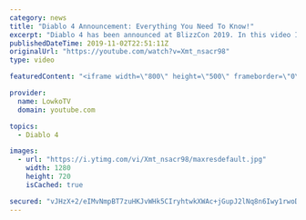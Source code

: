 ```yaml
---
category: news
title: "Diablo 4 Announcement: Everything You Need To Know!"
excerpt: "Diablo 4 has been announced at BlizzCon 2019. In this video I go over everything you need to know about this upcoming Blizzard Entertainment game."
publishedDateTime: 2019-11-02T22:51:11Z
originalUrl: "https://youtube.com/watch?v=Xmt_nsacr98"
type: video

featuredContent: "<iframe width=\"800\" height=\"500\" frameborder=\"0\" src=\"https://www.youtube.com/embed/Xmt_nsacr98\" allow=\"accelerometer; autoplay; encrypted-media; gyroscope; picture-in-picture\" allowfullscreen></iframe>"

provider:
  name: LowkoTV
  domain: youtube.com

topics:
  - Diablo 4

images:
  - url: "https://i.ytimg.com/vi/Xmt_nsacr98/maxresdefault.jpg"
    width: 1280
    height: 720
    isCached: true

secured: "vJHzX+2/eIMvNmpBT7zuHKJvWHk5CIryhtwkXWAc+jGupJ2lNq8n6Iwy1rwoDvGCSx+hLCsElGc12IpMsEDNk3puy3bWo+7X/Gm/kmiFjP8OGngNSN3qyU08y4ZR5OSoxMx4iodn+//XS9vFHY7RecIAkVdgRi0BAbqk69ZEbh1pJHo3FlUUQE57zDUghDWjnMQxUHUNBLpB7T4/qko9hLBbnFwR4Uu3VwBpH/Hz5y9R3/MgRMPNoMbqpodpga4wLQ0lIr6/B26dZA9pDHdNfJqZIxOaOiCAxUVn0hNR+IpGgeIwn4/2eWZRoDYQJ1AjRn8VnmO5hgdrwmpXVHQ/qp2i6vvUMxbHASIsqEhSLjp5ylOF8/vg1PQHbj5IJLZp06FQ4/PHFTXnoFem/oiJn04VhbxMijrRxLol5gbyJD7Z8GLIOYkmUzZ/v654CWmP;nnSioRj2+aVTd2Ml1KFmJg=="
---
```


